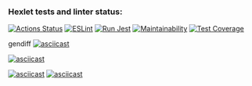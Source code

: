 ### Hexlet tests and linter status:
[![Actions Status](https://github.com/KalinOks/frontend-project-46/workflows/hexlet-check/badge.svg)](https://github.com/KalinOks/frontend-project-46/actions)
[![ESLint](https://github.com/KalinOks/frontend-project-46/actions/workflows/eslint.yml/badge.svg)](https://github.com/KalinOks/frontend-project-46/actions/workflows/eslint.yml)
[![Run Jest](https://github.com/KalinOks/frontend-project-46/actions/workflows/jest.yml/badge.svg)](https://github.com/KalinOks/frontend-project-46/actions/workflows/jest.yml)
[![Maintainability](https://api.codeclimate.com/v1/badges/be11e4375be61b842643/maintainability)](https://codeclimate.com/github/KalinOks/frontend-project-46/maintainability)
[![Test Coverage](https://api.codeclimate.com/v1/badges/be11e4375be61b842643/test_coverage)](https://codeclimate.com/github/KalinOks/frontend-project-46/test_coverage)

gendiff
[![asciicast](https://asciinema.org/a/YqGJ2rtXLqKfvHuAzztzAcFeE.svg)](https://asciinema.org/a/YqGJ2rtXLqKfvHuAzztzAcFeE)

[![asciicast](https://asciinema.org/a/yStBXDwoNa3vpvwgAmS6GQDhm.svg)](https://asciinema.org/a/yStBXDwoNa3vpvwgAmS6GQDhm)

[![asciicast](https://asciinema.org/a/u1lYzOJjTW6AuzlGmmigwJEBM.svg)](https://asciinema.org/a/u1lYzOJjTW6AuzlGmmigwJEBM)
[![asciicast](https://asciinema.org/a/5Qg296VOnBNQmDpHDTZetmAta.svg)](https://asciinema.org/a/5Qg296VOnBNQmDpHDTZetmAta)